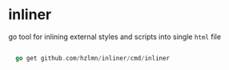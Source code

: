# inliner
go tool for inlining external styles and scripts into single `html` file

```go

  go get github.com/hzlmn/inliner/cmd/inliner

```
